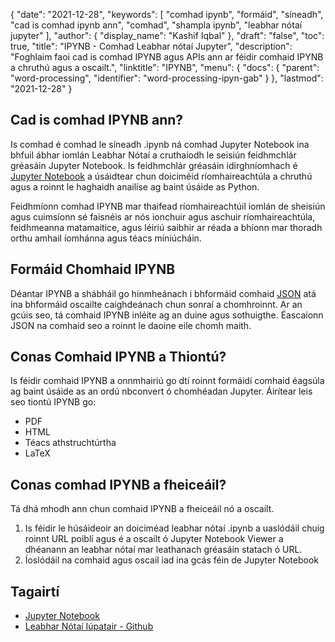 {
  "date": "2021-12-28",
  "keywords": [
"comhad ipynb",
"formáid",
"síneadh",
"cad is comhad ipynb ann",
"comhad",
"shampla ipynb",
"leabhar nótaí jupyter"
],
  "author": {
    "display_name": "Kashif Iqbal"
},
  "draft": "false",
  "toc": true,
  "title": "IPYNB - Comhad Leabhar nótaí Jupyter",
  "description": "Foghlaim faoi cad is comhad IPYNB agus APIs ann ar féidir comhaid IPYNB a chruthú agus a oscailt.",
  "linktitle": "IPYNB",
  "menu": {
    "docs": {
      "parent": "word-processing",
      "identifier": "word-processing-ipyn-gab"
}
},
  "lastmod": "2021-12-28"
}

## Cad is comhad IPYNB ann?

Is comhad é comhad le síneadh .ipynb ná comhad Jupyter Notebook ina bhfuil ábhar iomlán Leabhar Nótaí a cruthaíodh le seisiún feidhmchlár gréasáin Jupyter Notebook. Is feidhmchlár gréasáin idirghníomhach é [Jupyter Notebook](https://jupyter.org/) a úsáidtear chun doiciméid ríomhaireachtúla a chruthú agus a roinnt le haghaidh anailíse ag baint úsáide as Python.

Feidhmíonn comhad IPYNB mar thaifead ríomhaireachtúil iomlán de sheisiún agus cuimsíonn sé faisnéis ar nós ionchuir agus aschuir ríomhaireachtúla, feidhmeanna matamaitice, agus léiriú saibhir ar réada a bhíonn mar thoradh orthu amhail íomhánna agus téacs míniúcháin.

## Formáid Chomhaid IPYNB

Déantar IPYNB a shábháil go hinmheánach i bhformáid comhaid [JSON](/web/json/) atá ina bhformáid oscailte caighdeánach chun sonraí a chomhroinnt. Ar an gcúis seo, tá comhaid IPYNB inléite ag an duine agus sothuigthe. Éascaíonn JSON na comhaid seo a roinnt le daoine eile chomh maith.

## Conas Comhaid IPYNB a Thiontú?

Is féidir comhaid IPYNB a onnmhairiú go dtí roinnt formáidí comhaid éagsúla ag baint úsáide as an ordú nbconvert ó chomhéadan Jupyter. Áirítear leis seo tiontú IPYNB go:

 * PDF
 * HTML
 * Téacs athstruchtúrtha
 * LaTeX

## Conas comhad IPYNB a fheiceáil?

Tá dhá mhodh ann chun comhaid IPYNB a fheiceáil nó a oscailt.

 1. Is féidir le húsáideoir an doiciméad leabhar nótaí .ipynb a uaslódáil chuig roinnt URL poiblí agus é a oscailt ó Jupyter Notebook Viewer<nbviewer> a dhéanann an leabhar nótaí mar leathanach gréasáin statach ó URL.
 1. Íoslódáil na comhaid agus oscail iad ina gcás féin de Jupyter Notebook

## Tagairtí ##

* [Jupyter Notebook](https://jupyter-notebook.readthedocs.io/en/stable/notebook.html?highlight=ipynb#notebook-documents)
* [Leabhar Nótaí Iúpatair - Github](https://github.com/jupyter/notebook)


